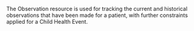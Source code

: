 The Observation resource is used for tracking the current and historical observations that have been made for a patient, with further constraints applied for a Child Health Event.